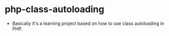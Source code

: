 # php-class-autoloading

- Basically it's a learning project based on how to use class autoloading in PHP.

